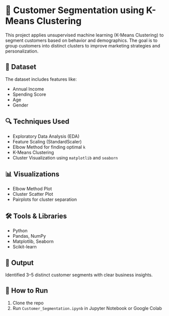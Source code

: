 # 🧠 Customer Segmentation using K-Means Clustering

This project applies unsupervised machine learning (K-Means Clustering) to segment customers based on behavior and demographics. The goal is to group customers into distinct clusters to improve marketing strategies and personalization.

## 📁 Dataset
The dataset includes features like:
- Annual Income
- Spending Score
- Age
- Gender

## 🔍 Techniques Used
- Exploratory Data Analysis (EDA)
- Feature Scaling (StandardScaler)
- Elbow Method for finding optimal `k`
- K-Means Clustering
- Cluster Visualization using `matplotlib` and `seaborn`

## 📊 Visualizations
- Elbow Method Plot
- Cluster Scatter Plot
- Pairplots for cluster separation

## 🛠️ Tools & Libraries
- Python
- Pandas, NumPy
- Matplotlib, Seaborn
- Scikit-learn

## 🚀 Output
Identified 3–5 distinct customer segments with clear business insights.

## 📂 How to Run
1. Clone the repo
2. Run `Customer_Segmentation.ipynb` in Jupyter Notebook or Google Colab
